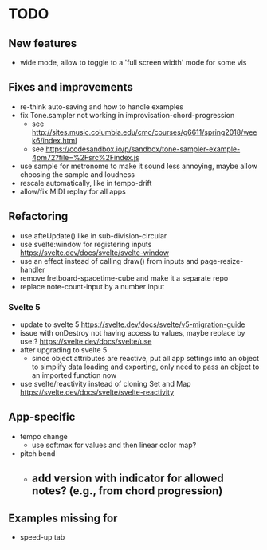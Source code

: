 # TODO

## New features

- wide mode, allow to toggle to a 'full screen width' mode for some vis

## Fixes and improvements

- re-think auto-saving and how to handle examples
- fix Tone.sampler not working in improvisation-chord-progression
  - see http://sites.music.columbia.edu/cmc/courses/g6611/spring2018/week6/index.html
  - see https://codesandbox.io/p/sandbox/tone-sampler-example-4pm72?file=%2Fsrc%2Findex.js
- use sample for metronome to make it sound less annoying, maybe allow choosing the sample and loudness
- rescale automatically, like in tempo-drift
- allow/fix MIDI replay for all apps

## Refactoring

- use afteUpdate() like in sub-division-circular
- use svelte:window for registering inputs https://svelte.dev/docs/svelte/svelte-window
- use an effect instead of calling draw() from inputs and page-resize-handler
- remove fretboard-spacetime-cube and make it a separate repo
- replace note-count-input by a number input

### Svelte 5

- update to svelte 5 https://svelte.dev/docs/svelte/v5-migration-guide
- issue with onDestroy not having access to values, maybe replace by use:? https://svelte.dev/docs/svelte/use
- after upgrading to svelte 5
  - since object attributes are reactive, put all app settings into an object to simplify data loading and exporting, only need to pass an object to an imported function now
- use svelte/reactivity instead of cloning Set and Map https://svelte.dev/docs/svelte/svelte-reactivity

## App-specific

- tempo change
  - use softmax for values and then linear color map?
- pitch bend
  - add version with indicator for allowed notes? (e.g., from chord progression)
    -

## Examples missing for

- speed-up tab

